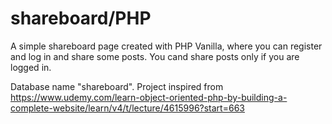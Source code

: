 # shareboard/PHP

A simple shareboard page created with PHP Vanilla, where you can register and log in and share some posts.
You cand share posts only if you are logged in.

Database name "shareboard".
Project inspired from https://www.udemy.com/learn-object-oriented-php-by-building-a-complete-website/learn/v4/t/lecture/4615996?start=663

